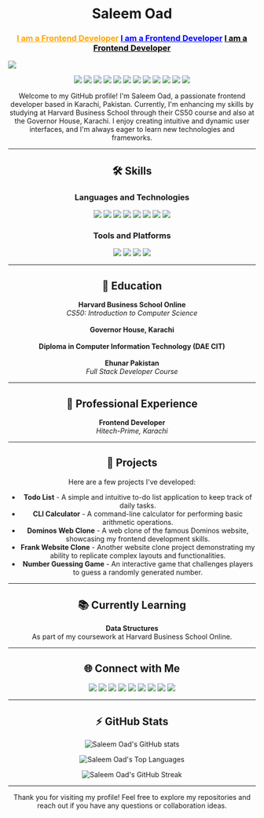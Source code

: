 <h1 align="center">Saleem Oad</h1>

<h3 align="center">
  <a href="#" style="color: orange;">I am a Frontend Developer</a>
  <a href="#" style="color: blue; animation: typing 2s steps(22, end) infinite;">I am a Frontend Developer</a>
  <a href="#" style="color: black; animation: typing 2s steps(22, end) infinite;">I am a Frontend Developer</a>
</h3>
<img src="https://media.licdn.com/dms/image/D5612AQFlxMRpK-On8g/article-cover_image-shrink_720_1280/0/1670602482212?e=1722470400&v=beta&t=Pv01C3NLcIacT4DXFsa-TjL-NiLuefb8mb9-2-9vi9o">
<p align="center">
  <img src="https://img.shields.io/badge/-HTML5-E34F26?style=flat&logo=html5&logoColor=white">
  <img src="https://img.shields.io/badge/-CSS3-1572B6?style=flat&logo=css3&logoColor=white">
  <img src="https://img.shields.io/badge/-JavaScript-F7DF1E?style=flat&logo=javascript&logoColor=black">
  <img src="https://img.shields.io/badge/-TypeScript-007ACC?style=flat&logo=typescript&logoColor=white">
  <img src="https://img.shields.io/badge/-React-61DAFB?style=flat&logo=react&logoColor=black">
  <img src="https://img.shields.io/badge/-Python-3776AB?style=flat&logo=python&logoColor=white">
  <img src="https://img.shields.io/badge/-C-00599C?style=flat&logo=c&logoColor=white">
  <img src="https://img.shields.io/badge/-Adobe%20Photoshop-31A8FF?style=flat&logo=adobe-photoshop&logoColor=white">
  <img src="https://img.shields.io/badge/-VS%20Code-0078d7?style=flat&logo=visual-studio-code&logoColor=white">
  <img src="https://img.shields.io/badge/-Git-F05032?style=flat&logo=git&logoColor=white">
  <img src="https://img.shields.io/badge/-GitHub-181717?style=flat&logo=github&logoColor=white">
  <img src="https://img.shields.io/badge/-ChatGPT-34A853?style=flat&logo=openai&logoColor=white">
</p>

<p align="center">Welcome to my GitHub profile! I'm Saleem Oad, a passionate frontend developer based in Karachi, Pakistan. Currently, I'm enhancing my skills by studying at Harvard Business School through their CS50 course and also at the Governor House, Karachi. I enjoy creating intuitive and dynamic user interfaces, and I'm always eager to learn new technologies and frameworks.</p>

---

<h2 align="center">🛠 Skills</h2>

<div align="center">
  <h3>Languages and Technologies</h3>
  <p>
    <img src="https://img.shields.io/badge/-HTML5-E34F26?style=flat&logo=html5&logoColor=white">
    <img src="https://img.shields.io/badge/-CSS3-1572B6?style=flat&logo=css3&logoColor=white">
    <img src="https://img.shields.io/badge/-JavaScript-F7DF1E?style=flat&logo=javascript&logoColor=black">
    <img src="https://img.shields.io/badge/-TypeScript-007ACC?style=flat&logo=typescript&logoColor=white">
    <img src="https://img.shields.io/badge/-React-61DAFB?style=flat&logo=react&logoColor=black">
    <img src="https://img.shields.io/badge/-Python-3776AB?style=flat&logo=python&logoColor=white">
    <img src="https://img.shields.io/badge/-C-00599C?style=flat&logo=c&logoColor=white">
    <img src="https://img.shields.io/badge/-Adobe%20Photoshop-31A8FF?style=flat&logo=adobe-photoshop&logoColor=white">
  </p>
  <h3>Tools and Platforms</h3>
  <p>
    <img src="https://img.shields.io/badge/-VS%20Code-0078d7?style=flat&logo=visual-studio-code&logoColor=white">
    <img src="https://img.shields.io/badge/-Git-F05032?style=flat&logo=git&logoColor=white">
    <img src="https://img.shields.io/badge/-GitHub-181717?style=flat&logo=github&logoColor=white">
    <img src="https://img.shields.io/badge/-ChatGPT-34A853?style=flat&logo=openai&logoColor=white">
  </p>
</div>

---

<h2 align="center">📝 Education</h2>

<p align="center">
  <b>Harvard Business School Online</b><br>
  <i>CS50: Introduction to Computer Science</i><br><br>
  <b>Governor House, Karachi</b><br><br>
  <b>Diploma in Computer Information Technology (DAE CIT)</b><br><br>
  <b>Ehunar Pakistan</b><br>
  <i>Full Stack Developer Course</i><br>
</p>

---

<h2 align="center">💼 Professional Experience</h2>

<p align="center">
  <b>Frontend Developer</b><br>
  <i>Hitech-Prime, Karachi</i>
</p>

---

<h2 align="center">📂 Projects</h2>

<p align="center">
  Here are a few projects I've developed:
</p>

<div align="center">
  <ul>
    <li><b>Todo List</b> - A simple and intuitive to-do list application to keep track of daily tasks.</li>
    <li><b>CLI Calculator</b> - A command-line calculator for performing basic arithmetic operations.</li>
    <li><b>Dominos Web Clone</b> - A web clone of the famous Dominos website, showcasing my frontend development skills.</li>
    <li><b>Frank Website Clone</b> - Another website clone project demonstrating my ability to replicate complex layouts and functionalities.</li>
    <li><b>Number Guessing Game</b> - An interactive game that challenges players to guess a randomly generated number.</li>
  </ul>
</div>

---

<h2 align="center">📚 Currently Learning</h2>

<p align="center">
  <b>Data Structures</b><br>
  As part of my coursework at Harvard Business School Online.
</p>

---

<h2 align="center">🌐 Connect with Me</h2>

<p align="center">
  <a href="https://www.linkedin.com/in/saleem-oad/"><img src="https://img.shields.io/badge/LinkedIn-0077B5?style=flat&logo=linkedin&logoColor=white"></a>
  <a href="https://www.youtube.com/"><img src="https://img.shields.io/badge/YouTube-FF0000?style=flat&logo=youtube&logoColor=white"></a>
  <a href="https://www.facebook.com/"><img src="https://img.shields.io/badge/Facebook-1877F2?style=flat&logo=facebook&logoColor=white"></a>
  <a href="https://www.instagram.com/"><img src="https://img.shields.io/badge/Instagram-E4405F?style=flat&logo=instagram&logoColor=white"></a>
  <a href="https://telegram.org/"><img src="https://img.shields.io/badge/Telegram-2CA5E0?style=flat&logo=telegram&logoColor=white"></a>
  <a href="https://medium.com/"><img src="https://img.shields.io/badge/Medium-12100E?style=flat&logo=medium&logoColor=white"></a>
  <a href="https://www.pinterest.com/"><img src="https://img.shields.io/badge/Pinterest-BD081C?style=flat&logo=pinterest&logoColor=white"></a>
  <a href="https://discord.com/"><img src="https://img.shields.io/badge/Discord-7289DA?style=flat&logo=discord&logoColor=white"></a>
  <a href="https://www.fiverr.com/"><img src="https://img.shields.io/badge/Fiverr-00B22D?style=flat&logo=fiverr&logoColor=white"></a>
</p>

---

<h2 align="center">⚡ GitHub Stats</h2>

<p align="center">
  <img src="https://github-readme-stats.vercel.app/api?username=saleemoad&show_icons=true&theme=radical" alt="Saleem Oad's GitHub stats">
</p>

<p align="center">
  <img src="https://github-readme-stats.vercel.app/api/top-langs/?username=saleemoad&layout=compact&theme=radical" alt="Saleem Oad's Top Languages">
</p>

<p align="center">
  <img src="https://github-readme-streak-stats.herokuapp.com/?user=saleemoad&theme=radical" alt="Saleem Oad's GitHub Streak">
</p>

---

<p align="center">Thank you for visiting my profile! Feel free to explore my repositories and reach out if you have any questions or collaboration ideas.</p>
